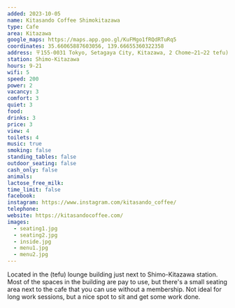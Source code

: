 ```yaml
---
added: 2023-10-05
name: Kitasando Coffee Shimokitazawa
type: Cafe
area: Kitazawa
google_maps: https://maps.app.goo.gl/KuFMgo1fRQdRTuRq5
coordinates: 35.66065887603056, 139.66655360322358
address: 〒155-0031 Tokyo, Setagaya City, Kitazawa, 2 Chome−21−22 tefu) lounge
station: Shimo-Kitazawa
hours: 9-21
wifi: 5
speed: 200
power: 2
vacancy: 3
comfort: 3
quiet: 3
food: 
drinks: 3
price: 3
view: 4
toilets: 4
music: true
smoking: false
standing_tables: false
outdoor_seating: false
cash_only: false
animals: 
lactose_free_milk: 
time_limit: false
facebook: 
instagram: https://www.instagram.com/kitasando_coffee/
telephone: 
website: https://kitasandocoffee.com/
images:
  - seating1.jpg
  - seating2.jpg
  - inside.jpg
  - menu1.jpg
  - menu2.jpg
---
```


Located in the (tefu) lounge building just next to Shimo-Kitazawa station. Most of the spaces in the building are pay to use, but there's a small seating area next to the cafe that you can use without a membership. Not ideal for long work sessions, but a nice spot to sit and get some work done.
